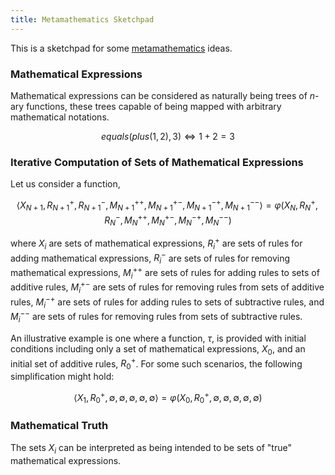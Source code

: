 ```yaml
---
title: Metamathematics Sketchpad
---
```


This is a sketchpad for some [metamathematics](https://en.wikipedia.org/wiki/Metamathematics) ideas.

### Mathematical Expressions

Mathematical expressions can be considered as naturally being trees of $n$-ary functions, these trees capable of being mapped with arbitrary mathematical notations.

$$ equals(plus(1, 2), 3) \Leftrightarrow 1 + 2 = 3 $$

### Iterative Computation of Sets of Mathematical Expressions

Let us consider a function,

$$ \left< X_{N+1}, R_{N+1}^{+}, R_{N+1}^{-}, M_{N+1}^{++}, M_{N+1}^{+-}, M_{N+1}^{-+}, M_{N+1}^{--} \right> = \varphi \left( X_{N}, R_{N}^{+}, R_{N}^{-}, M_{N}^{++}, M_{N}^{+-}, M_{N}^{-+}, M_{N}^{--} \right) $$

where $X_{i}$ are sets of mathematical expressions, $R_{i}^{+}$ are sets of rules for adding mathematical expressions, $R_{i}^{-}$ are sets of rules for removing mathematical expressions, $M_{i}^{++}$ are sets of rules for adding rules to sets of additive rules, $M_{i}^{+-}$ are sets of rules for removing rules from sets of additive rules, $M_{i}^{-+}$ are sets of rules for adding rules to sets of subtractive rules, and $M_{i}^{--}$ are sets of rules for removing rules from sets of subtractive rules.

An illustrative example is one where a function, $\tau$, is provided with initial conditions including only a set of mathematical expressions, $X_{0}$, and an initial set of additive rules, $R_{0}^{+}$. For some such scenarios, the following simplification might hold:

$$ \left< X_{1}, R_{0}^{+}, \emptyset, \emptyset, \emptyset, \emptyset, \emptyset \right> = \varphi \left( X_{0}, R_{0}^{+}, \emptyset, \emptyset, \emptyset, \emptyset, \emptyset \right) $$

### Mathematical Truth

The sets $X_{i}$ can be interpreted as being intended to be sets of "true" mathematical expressions.
